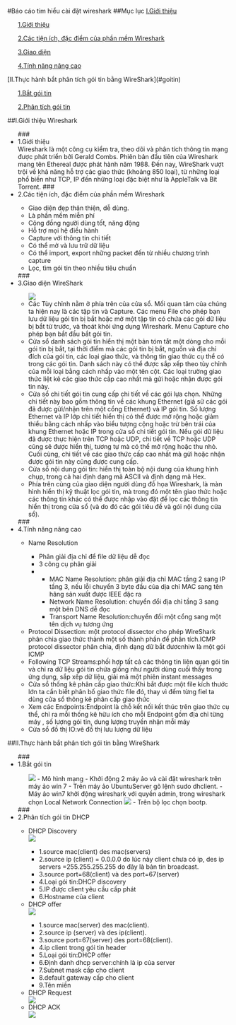 #Báo cáo tim hiểu cài đặt wireshark
##Mục lục
[I.Giới thiệu](#gtws)
<ul>

[1.Giới thiệu](#gt)

[2.Các tiện ích, đặc điểm của phần mềm Wireshark](#tienich)

[3.Giao diện](#giaodien)

[4.Tính năng nâng cao](#tinhnang)

</ul>
[II.Thực hành bắt phân tích gói tin bằng WireShark](#goitin)
<ul>

[1.Bắt gói tin](#bat)

[2.Phân tích gói tin](#phantich)

</ul>

<a name="gtws"></a>
##I.Giới thiệu Wireshark
<ul>
<a name="gt"></a>
###<li>1.Giới thiệu </li>
Wireshark là một công cụ kiểm tra, theo dõi và phân tích thông tin mạng được phát triển bởi Gerald Combs. 
Phiên bản đầu tiên của Wireshark mang tên Ethereal được phát hành năm 1988. 
Đến nay, WireShark vượt trội về khả năng hỗ trợ các giao thức (khoảng 850 loại), từ những loại phổ biến như TCP, IP đến những loại đặc biệt như là AppleTalk và Bit Torrent. 
<a name="tienich"></a>
###<li>2.Các tiện ích, đặc điểm của phần mềm Wireshark </li>
<ul>
<li>Giao diện đẹp thân thiện, dễ dùng.</li>

<li> Là phần mềm miễn phí </li>

<li> Cộng đồng người dùng tốt, năng động </li>

<li> Hỗ trợ mọi hệ điều hành</li>

<li> Capture với thông tin chi tiết</li>

<li>Có thể mở và lưu trữ dữ liệu</li>

<li>Có thể import, export những packet đến từ nhiều chương trình capture</li>

<li>Lọc, tìm gói tin theo nhiều tiêu chuẩn</li>
</ul>
<a name="giaodien"></a>
###<li>3.Giao diện WireShark</li>
<ul>
<img src=https://farm8.staticflickr.com/7579/16011145562_eae3b825fc_o.png>
<li>Các Tùy chỉnh nằm ở phía trên của cửa sổ. 
Mối quan tâm của chúng ta hiện nay là các tập tin và Capture.
 Các menu File cho phép bạn lưu dữ liệu gói tin bị bắt hoặc mở một tập tin có chứa các gói dữ liệu bị bắt từ trước, và thoát khỏi ứng dụng Wireshark. 
 Menu Capture cho phép bạn bắt đầu bắt gói tin.</li>
 <li>Cửa sổ danh sách gói tin hiển thị một bản tóm tắt một dòng cho mỗi gói tin
bị bắt, tại thời điểm mà các gói tin bị bắt, nguồn và địa chỉ đích của gói tin, các loại giao thức, và thông tin giao thức cụ thể có trong các gói tin. 
Danh sách này có thể được sắp xếp theo tùy chỉnh của mỗi loại bằng cách nhấp vào một tên cột. 
Các loại trường giao thức liệt kê các giao thức cấp cao nhất mà gửi hoặc nhận được gói tin này.</li>
<li>Cửa sổ chi tiết gói tin cung cấp chi tiết về các gói lựa chọn. 
Những chi tiết này bao gồm thông tin về các khung Ethernet (giả sử các gói đã được gửi/nhận trên một cổng Ethernet) và IP gói tin. 
Số lượng Ethernet và IP lớp chi tiết hiển thị có thể được mở rộng hoặc giảm thiểu bằng cách nhấp vào biểu tượng cộng hoặc trừ bên trái của khung Ethernet hoặc IP trong cửa sổ chi tiết gói tin. 
Nếu gói dữ liệu đã được thực hiện trên TCP hoặc UDP, chi tiết về TCP hoặc UDP cũng sẽ được hiển thị, tương tự mà có thể mở rộng hoặc thu nhỏ. 
Cuối cùng, chi tiết về các giao thức cấp cao nhất mà gửi hoặc nhận được gói tin này cũng được cung cấp.</li>
<li>Cửa sổ nội dung gói tin: hiển thị toàn bộ nội dung của khung hình chụp,
trong cả hai định dạng mã ASCII và định dạng mã Hex.</li>
<li>Phía trên cùng của giao diện người dùng đồ họa Wireshark, là màn hình hiển thị kỹ thuật lọc gói tin, mà trong đó một tên giao thức hoặc các thông tin khác có thể được nhập vào đặt để lọc các thông tin hiển thị trong cửa sổ (và do đó các gói tiêu đề và gói nội dung cửa sổ).</li>
</ul>
<a name="tinhnang"></a>
###<li>4.Tính năng nâng cao</li>
<ul>
<li>Name Resolution</li>
<ul>
<li>Phân giải địa chỉ để file dữ liệu dễ đọc</li>
<li>3 công cụ phân giải<li>
<ul>
<li>MAC Name Resolution: phân giải địa chỉ MAC tầng 2 sang IP tầng 3, nếu lỗi chuyển 3 byte đầu của dịa chỉ MAC sang tên hãng sản xuất được IEEE đặc ra</li>
<li>Network Name Resolution: chuyển đổi địa chỉ tầng 3 sang một bên DNS dễ đọc</li>
<li>Transport Name Resolution:chuyển đổi một cổng sang một tên dịch vụ tương ứng</li>
</ul>
</ul>
<li>Protocol Dissection: một protocol dissector cho phép WireShark phân chia giao thức thành một số thành phần để phân tích.ICMP protocol dissector phân chia, định dạng dữ bắt đươcnhiw là một gói ICMP</li>
<li>Following TCP Streams:phối hợp tất cả các thông tin liên quan gói tin và chỉ ra dữ liệu gói tin chứa giống như người dùng cuối thấy trong ứng dụng, sắp xếp dữ liệu, giải mã một phiên instant messages</li>
<li>Cửa sổ thống kê phân cấp giao thức:Khi bắt được một file kích thước lớn ta cần biết phân bố giao thức file đó, thay vì đếm từng fiel ta dùng cửa sổ thông kê phân cấp giao thức</li>
<li>Xem các Endpoints:Endpoint là chỗ kết nối kết thúc trên giao thức cụ thể, chỉ ra mỗi thống kê hữu ích cho mỗi Endpoint gồm địa chỉ từng máy , số lượng gói tin, dung lượng truyền nhận mỗi máy</li>
<li>Cửa sổ đồ thị IO:vẽ đồ thị lưu lượng dữ liệu</li>
</ul>
</ul>
<a name="goitin"></a>
##II.Thực hành bắt phân tích gói tin bằng WireShark
<ul>
<a name="bat"></a>
###<li>1.Bắt gói tin</li>
<ul>
<img src=http://i.imgur.com/LsAkS3x.png>
- Mô hình mạng
- Khởi động 2 máy ảo và cài đặt wireshark trên máy ảo win 7
- Trên máy ảo UbuntuServer gõ lệnh sudo dhclient.
- Máy ảo win7 khởi động wireshark với quyền admin, trong wireshark chọn Local Network Connection 
<img src=http://i.imgur.com/Dqv4pbc.png>
- Trên bộ lọc chọn bootp.
</ul>
<a name="phantich"></a>
###<li>2.Phân tích gói tin DHCP</li>
<ul>
<li>DHCP Discovery</li>
<img src=http://imgur.com/ZdWGK4D.png>
<ul>
<li>1.source mac(client) des mac(servers)</li>
<li>2.source ip (client) = 0.0.0.0 do lúc này client chưa có ip, des ip servers =255.255.255.255 do đây là bản tin broadcast.</li>
<li>3.source port=68(client) và des port=67(server)</li>
<li>4.Loại gói tin:DHCP discovery</li>
<li>5.IP được client yêu cầu cấp phát</li>
<li>6.Hostname của client</li></li>
</ul>
<li>DHCP offer</li>
<img src=http://imgur.com/bWCElmE.png>
<ul>
<li>1.source mac(server) des mac(client).</li>
<li>2.source ip (server) và des ip(client).</li>
<li>3.source port=67(server) des port=68(client).</li>
<li>4.ip client trong gói tin header</li>
<li>5.Loại gói tin:DHCP offer</li>
<li>6.Định danh dhcp server:chính là ip của server</li>
<li>7.Subnet mask cấp cho client</li>
<li>8.default gateway cấp cho client</li>
<li>9.Tên miền</li>
</ul>
<li>DHCP Request</li>
<img src=http://imgur.com/8pUL04S.png>
<li>DHCP ACK</li>
<img src=http://imgur.com/8pUL04S.png>
</ul>
</ul>
</ul>

